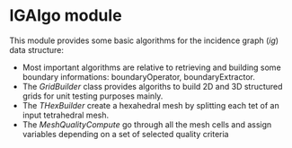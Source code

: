 # IGAlgo module

This module provides some basic algorithms for the incidence graph (*ig*) data structure:

- Most important algorithms are relative to retrieving and building some boundary informations: boundaryOperator, boundaryExtractor.
- The *GridBuilder* class provides algoriths to build 2D and 3D structured grids for unit testing purposes mainly.
- The *THexBuilder* create a hexahedral mesh by splitting each tet of an input tetrahedral mesh.
- The *MeshQualityCompute* go through all the mesh cells and assign variables depending on a set of selected quality criteria
